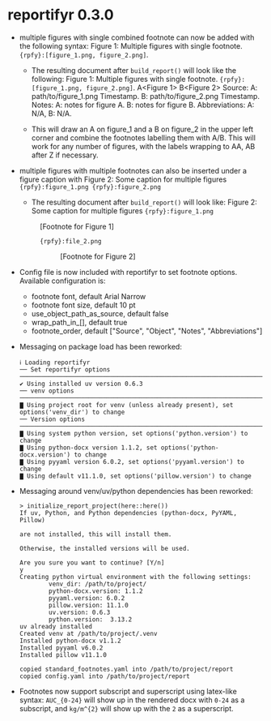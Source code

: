 # reportifyr 0.3.0

* multiple figures with single combined footnote can now be added with the following syntax: 
Figure 1: Multiple figures with single footnote.
`{rpfy}:[figure_1.png, figure_2.png]`. 

    * The resulting document after `build_report()` will look like the following:
    Figure 1: Multiple figures with single footnote.
    `{rpfy}:[figure_1.png, figure_2.png]`. 
    A<Figure 1>
    B<Figure 2>
    Source: A: path/to/figure_1.png Timestamp. B: path/to/figure_2.png Timestamp.
    Notes: A: notes for figure A. B: notes for figure B.
    Abbreviations: A: N/A, B: N/A.

    * This will draw an A on figure_1 and a B on figure_2 in the upper left corner and combine the footnotes labelling them with A/B. This will work for any number of figures, with the labels wrapping to AA, AB after Z if necessary.
    
* multiple figures with multiple footnotes can also be inserted under a figure caption with 
Figure 2: Some caption for multiple figures
`{rpfy}:figure_1.png
{rpfy}:figure_2.png`

    * The resulting document after `build_report()` will look like:
    Figure 2: Some caption for multiple figures
    `{rpfy}:figure_1.png`
    <Figure 1>
    [Footnote for Figure 1]

    `{rpfy}:file_2.png`
    <Figure 2>
    [Footnote for Figure 2]

* Config file is now included with reportifyr to set footnote options. Available configuration is:
    * footnote font, default Arial Narrow
    * footnote font size, default 10 pt
    * use_object_path_as_source, default false
    * wrap_path_in_[], default true
    * footnote_order, default ["Source", "Object", "Notes", "Abbreviations"]

* Messaging on package load has been reworked:
    ```
    ℹ Loading reportifyr
    ── Set reportifyr options ────────────────────────────────────────────────────────────────────────────────
    ✔ Using installed uv version 0.6.3
    ── venv options ──────────────────────────────────────────────────────────────────────────────────────────
    ▇ Using project root for venv (unless already present), set options('venv_dir') to change
    ── Version options ───────────────────────────────────────────────────────────────────────────────────────
    ▇ Using system python version, set options('python.version') to change
    ▇ Using python-docx version 1.1.2, set options('python-docx.version') to change
    ▇ Using pyyaml version 6.0.2, set options('pyyaml.version') to change
    ▇ Using default v11.1.0, set options('pillow.version') to change    
    ```

* Messaging around venv/uv/python dependencies has been reworked:
    ```
    > initialize_report_project(here::here())
    If uv, Python, and Python dependencies (python-docx, PyYAML, Pillow)

    are not installed, this will install them.

    Otherwise, the installed versions will be used.

    Are you sure you want to continue? [Y/n]
    y
    Creating python virtual environment with the following settings:
            venv_dir: /path/to/project/
            python-docx.version: 1.1.2
            pyyaml.version: 6.0.2
            pillow.version: 11.1.0
            uv.version: 0.6.3
            python.version:  3.13.2
    uv already installed
    Created venv at /path/to/project/.venv
    Installed python-docx v1.1.2
    Installed pyyaml v6.0.2
    Installed pillow v11.1.0

    copied standard_footnotes.yaml into /path/to/project/report
    copied config.yaml into /path/to/project/report
    ```

* Footnotes now support subscript and superscript using latex-like syntax: `AUC_{0-24}` will show up in the rendered docx with `0-24` as a subscript, and `kg/m^{2}` will show up with the `2` as a superscript.

